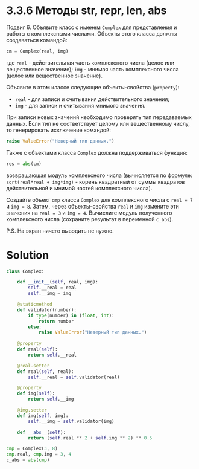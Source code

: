 # 3.3.6 Методы __str__, __repr__, __len__, __abs__

Подвиг 6. Объявите класс с именем `Complex` для представления и работы с комплексными числами. Объекты этого класса
должны создаваться командой:

```python
cm = Complex(real, img)
```

где `real` - действительная часть комплексного числа (целое или вещественное значение); `img` - мнимая часть
комплексного числа (целое или вещественное значение).

Объявите в этом классе следующие объекты-свойства (`property`):

- `real` - для записи и считывания действительного значения;
- `img` - для записи и считывания мнимого значения.

При записи новых значений необходимо проверять тип передаваемых данных. Если тип не соответствует целому или
вещественному числу, то генерировать исключение командой:

```python
raise ValueError("Неверный тип данных.")
```

Также с объектами класса `Complex` должна поддерживаться функция:

```python
res = abs(cm)
```

возвращающая модуль комплексного числа (вычисляется по формуле: `sqrt(real*real + img*img)` - корень квадратный от суммы
квадратов действительной и мнимой частей комплексного числа).

Создайте объект `cmp` класса `Complex` для комплексного числа с `real = 7` и `img = 8`. Затем, через
объекты-свойства `real` и `img` измените эти значения на `real = 3` и `img = 4`. Вычислите модуль полученного
комплексного числа (сохраните результат в переменной `c_abs`).

P.S. На экран ничего выводить не нужно.

# Solution

```python
class Complex:

    def __init__(self, real, img):
        self.__real = real
        self.__img = img

    @staticmethod
    def validator(number):
        if type(number) in (float, int):
            return number
        else:
            raise ValueError("Неверный тип данных.")
        
    @property
    def real(self):
        return self.__real

    @real.setter
    def real(self, real):
        self.__real = self.validator(real)

    @property
    def img(self):
        return self.__img

    @img.setter
    def img(self, img):
        self.__img = self.validator(img)

    def __abs__(self):
        return (self.real ** 2 + self.img ** 2) ** 0.5

cmp = Complex(3, 8)
cmp.real, cmp.img = 3, 4
c_abs = abs(cmp)
```